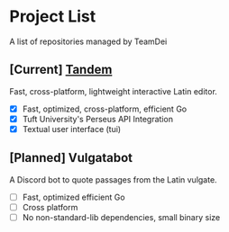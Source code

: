 # Project List
A list of repositories managed by TeamDei

## [Current] [Tandem](https://github.com/TeamDei/tandem)

Fast, cross-platform, lightweight interactive Latin editor.

 - [x] Fast, optimized, cross-platform, efficient Go
 - [x] Tuft University's Perseus API Integration
 - [x] Textual user interface (tui)

## [Planned] Vulgatabot

A Discord bot to quote passages from the Latin vulgate.

 - [ ] Fast, optimized efficient Go
 - [ ] Cross platform
 - [ ] No non-standard-lib dependencies, small binary size
